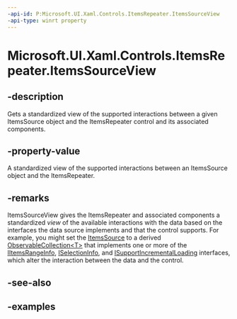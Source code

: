 ```yaml
---
-api-id: P:Microsoft.UI.Xaml.Controls.ItemsRepeater.ItemsSourceView
-api-type: winrt property
---
```


# Microsoft.UI.Xaml.Controls.ItemsRepeater.ItemsSourceView

<!--
public Microsoft.UI.Xaml.Controls.ItemsSourceView ItemsSourceView { get; }
-->

## -description

Gets a standardized view of the supported interactions between a given ItemsSource object and the ItemsRepeater control and its associated components.

## -property-value

A standardized view of the supported interactions between an ItemsSource object and the ItemsRepeater.

## -remarks

ItemsSourceView gives the ItemsRepeater and associated components a standardized _view_ of the available interactions with the data based on the interfaces the data source implements and that the control supports. For example, you might set the [ItemsSource](itemsrepeater_itemssource.md) to a derived [ObservableCollection\<T>](/dotnet/api/system.collections.objectmodel.observablecollection-1?view=dotnet-uwp-10.0&preserve-view=true) that implements one or more of the [IItemsRangeInfo](), [ISelectionInfo](), and [ISupportIncrementalLoading]() interfaces, which alter the interaction between the data and the control.

## -see-also

## -examples

